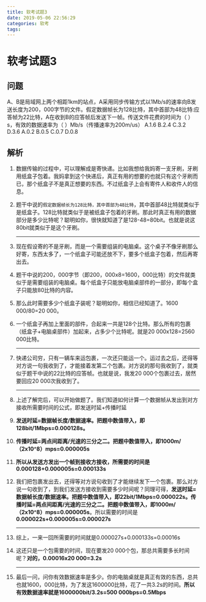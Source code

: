 ```yaml
---
title: 软考试题3
date: 2019-05-06 22:56:29
categories: 软考
tags:
---
```


# 软考试题3

## 问题

A、B是局域网上两个相距1km的站点，A采用同步传输方式以1Mb/s的速率向B发送长度为200，000字节的文件。假定数据帧长为128比特，其中首部为48比特:应答帧为22比特，A在收到B的应答帧后发送下一帧。传送文件花费的时间为（  ）s，有效的数据速率为（  ）Mb/s（传播速率为200m/us）
A.1.6            B.2.4              C.3.2                  D.3.6
A.0.2            B.0.5              C.0.7                  D.0.8

<!--more-->

## 解析

1. 数据传输的过程中，可以理解成是寄快递。比如我想给我妈寄一支牙刷，牙刷用纸盒子包着。我妈拿到这个快递后，真正有用的想要的也就只有这个牙刷而已，那个纸盒子不是真正想要的东西。不过纸盒子上会有寄件人和收件人的信息。

2. 题干中说的`假定数据帧长为128比特，其中首部为48比特`，其中首部48比特就类似于是纸盒子。128比特就类似于是被纸盒子包着的牙刷。那此时真正有用的数据部分是多少比特呢？聪明如你，很快就知道了是128-48=80bit。也就是说这80bit就类似于是这个牙刷。

   ------

3. 现在假设寄的不是牙刷，而是一个需要组装的电脑桌。这个桌子不像牙刷那么好寄，东西太多了，一个纸盒子可能还放不下，要多个纸盒子包着，然后再寄出去。

4. 题干中说的200，000字节（即200，000x8=1600，000比特）的文件就类似于是需要组装的电脑桌。每个纸盒子只能放电脑桌部件的一部分，即每个盒子只能放80比特的内容。

5. 那么此时需要多少个纸盒子装呢？聪明如你，相信已经知道了。1600 000/80=20 000。

6. 一个纸盒子再加上里面的部件，合起来一共是128个比特。那么所有的包裹（纸盒子+电脑桌部件）加起来，占多少个比特呢。就是20 000x128=2560 000比特。

   ------

7. 快递公司穷，只有一辆车来运包裹，一次还只能运一个。运过去之后，还得等对方说一句我收到了，才能接着发第二个包裹。对方说的那句我收到了，就类似于题干中说的22比特的应答帧。也就是说，我发20 000个包裹过去，居然要回应20 000次我收到了。

   ------

8. 上述了解完后，可以开始做题了。我们知道如何计算一个数据帧从发出到对方接收所需要时间的公式，即发送时延+传播时延

9. **发送时延=数据帧长度/数据速率。把题中数值带入，即128bit/1Mbps=0.000128s。**

10. **传播时延=两点间距离/光速的三分之二。把题中数值带入，即1000m/（2x10^8）mps=0.000005s**

11. **所以从发送方发出一个帧到接收方接收，所需要的时间是0.000128+0.000005s=0.000133s**

12. 我们把包裹发出去，还得等对方说句收到了才能继续发下一个包裹。那么对方说一句收到了，到我们发送方接收到需要多少时间呢？同理可得，**发送时延=数据帧长度/数据速率。把题中数值带入，即22bit/1Mbps=0.000022s。传播时延=两点间距离/光速的三分之二。把题中数值带入，即1000m/（2x10^8）mps=0.000005s**。所以需要的时间是**0.000022s+0.000005s=0.000027s**

    ------

13. 综上，一来一回所需要的时间就是0.000027s+0.000133s=0.00016s

14. 这还只是一个包需要的时间，现在要发20 000个包，那总共需要多长时间呢？**对的，0.00016x20 000=3.2s**

    ------

15. 最后一问，问你有效数据速率是多少。你的电脑桌就是真正有效的东西，总共也就1600，000比特，为了发这1600000比特，花了一共3.2s的时间。**所以有效数据速率就是1600000bit/3.2s=500 000bps=0.5Mbps**

